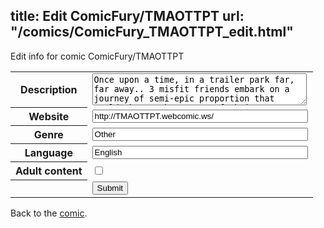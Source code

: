title: Edit ComicFury/TMAOTTPT
url: "/comics/ComicFury_TMAOTTPT_edit.html"
---
Edit info for comic ComicFury/TMAOTTPT

<form name="comic" action="http://gaepostmail.appspot.com/comic/" method="post">
<table class="comicinfo">
<tr>
<th>Description</th><td><textarea name="description" cols="40" rows="3">Once upon a time, in a trailer park far, far away.. 3 misfit friends embark on a journey of semi-epic proportion that could change the course of their history!--and it's all told through Legos! *Updates every Monday, Wednesday, and Friday!*</textarea></td>
</tr>
<tr>
<th>Website</th><td><input type="text" name="url" value="http://TMAOTTPT.webcomic.ws/" size="40"/></td>
</tr>
<tr>
<th>Genre</th><td><input type="text" name="genre" value="Other" size="40"/></td>
</tr>
<tr>
<th>Language</th><td><input type="text" name="language" value="English" size="40"/></td>
</tr>
<tr>
<th>Adult content</th><td><input type="checkbox" name="adult" value="adult" /></td>
</tr>
<tr>
<th></th><td>
<input type="hidden" name="comic" value="ComicFury_TMAOTTPT" />
<input type="submit" name="submit" value="Submit" />
</td>
</tr>
</table>
</form>

Back to the [comic](ComicFury_TMAOTTPT.html).

